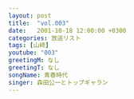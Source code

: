 ```yaml
---
layout: post
title:  "vol.003"
date:   2001-10-18 12:00:00 +0300
categories: 放送リスト
tags: [山崎]
youtube: "003"
greetingM: なし
greetingT: なし
songName: 青春時代
singer: 森田公一とトップギャラン
---
```

